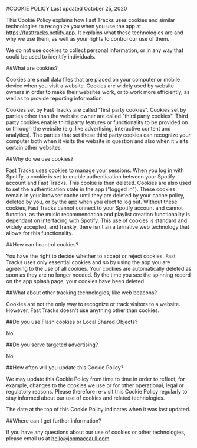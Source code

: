 #COOKIE POLICY
Last updated October 25, 2020

This Cookie Policy explains how Fast Tracks uses cookies and similar technologies to recognize you when you use the app at https://fasttracks.netlify.app. It explains what these technologies are and why we use them, as well as your rights to control our use of them.

We do not use cookies to collect personal information, or in any way that could be used to identify individuals.

##What are cookies?

Cookies are small data files that are placed on your computer or mobile device when you visit a website. Cookies are widely used by website owners in order to make their websites work, or to work more efficiently, as well as to provide reporting information.

Cookies set by Fast Tracks are called "first party cookies". Cookies set by parties other than the website owner are called "third party cookies". Third party cookies enable third party features or functionality to be provided on or through the website (e.g. like advertising, interactive content and analytics). The parties that set these third party cookies can recognize your computer both when it visits the website in question and also when it visits certain other websites.

##Why do we use cookies?

Fast Tracks uses cookies to manage your sessions. When you log in with Spotify, a cookie is set to enable authentication between your Spotify account and Fast Tracks. This cookie is then deleted. Cookies are also used to set the authentication state in the app ("logged in"). These cookies remain in your browser cache until they are deleted by your cache policy, deleted by you, or by the app when you elect to log out. Without these cookies, Fast Tracks cannot connect to your Spotify account and cannot function, as the music recommendation and playlist creation functionality is dependant on interfacing with Spotify. This use of cookies is standard and widely accepted, and frankly, there isn't an alternative web technology that allows for this functionality.

##How can I control cookies?

You have the right to decide whether to accept or reject cookies. Fast Tracks uses only essential cookies and so by using the app you are agreeing to the use of all cookies. Your cookies are automatically deleted as soon as they are no longer needed. By the time you see the spinning record on the app splash page, your cookies have been deleted.

##What about other tracking technologies, like web beacons?

Cookies are not the only way to recognize or track visitors to a website. However, Fast Tracks doesn't use anything other than cookies.

##Do you use Flash cookies or Local Shared Objects?

No.

##Do you serve targeted advertising?

No.

##How often will you update this Cookie Policy?

We may update this Cookie Policy from time to time in order to reflect, for example, changes to the cookies we use or for other operational, legal or regulatory reasons. Please therefore re-visit this Cookie Policy regularly to stay informed about our use of cookies and related technologies.

The date at the top of this Cookie Policy indicates when it was last updated.

##Where can I get further information?

If you have any questions about our use of cookies or other technologies, please email us at hello@jonmaccaull.com
